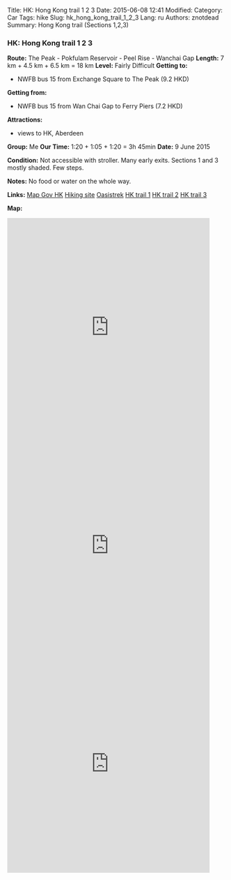 Title: HK: Hong Kong trail 1 2 3
Date: 2015-06-08 12:41
Modified: 
Category: Car
Tags: hike
Slug: hk_hong_kong_trail_1_2_3
Lang: ru
Authors: znotdead
Summary: Hong Kong trail (Sections 1,2,3)

### HK: Hong Kong trail 1 2 3

**Route:** The Peak - Pokfulam Reservoir - Peel Rise - Wanchai Gap
**Length:** 7 km + 4.5 km + 6.5 km = 18 km
**Level:** Fairly Difficult
**Getting to:**
 - NWFB bus 15 from Exchange Square to The Peak (9.2 HKD)

**Getting from:**
 - NWFB bus 15 from Wan Chai Gap to Ferry Piers (7.2 HKD)

**Attractions:**
 - views to HK, Aberdeen

**Group:** Me
**Our Time:** 1:20 + 1:05 + 1:20 = 3h 45min
**Date:** 9 June 2015

**Condition:**
Not accessible with stroller. Many early exits. Sections 1 and 3 mostly shaded. Few steps.

**Notes:**
No food or water on the whole way.

**Links:**
[Map Gov HK](http://www2.map.gov.hk/gih3/view/index.jsp)
[Hiking site](http://hiking.gov.hk/eng)
[Oasistrek](http://www.oasistrek.com)
[HK trail 1](http://hiking.gov.hk/eng/longtrail/hktrail/hktrail/hktrail01.htm)
[HK trail 2](http://hiking.gov.hk/eng/longtrail/hktrail/hktrail/hktrail02.htm)
[HK trail 3](http://hiking.gov.hk/eng/longtrail/hktrail/hktrail/hktrail03.htm)

**Map:**
<iframe src='https://connect.garmin.com/activity/embed/796693877' width='465' height='500' frameborder='0'></iframe>
<iframe src='https://connect.garmin.com/activity/embed/796694134' width='465' height='500' frameborder='0'></iframe>
<iframe src='https://connect.garmin.com/activity/embed/796694262' width='465' height='500' frameborder='0'></iframe>